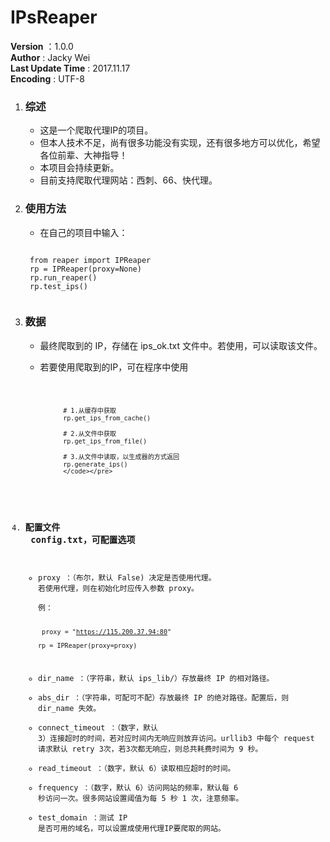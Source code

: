 # IPsReaper

__Version__ ：1.0.0  
__Author__ : Jacky Wei  
__Last Update Time__ : 2017.11.17  
__Encoding__ : UTF-8</br>


1. ### 综述
    * 这是一个爬取代理IP的项目。  
    * 但本人技术不足，尚有很多功能没有实现，还有很多地方可以优化，希望各位前辈、大神指导！  
    * 本项目会持续更新。  
    * 目前支持爬取代理网站：西刺、66、快代理。

2. ### 使用方法
    * 在自己的项目中输入：  
    <pre><code>
    from reaper import IPReaper
    rp = IPReaper(proxy=None)
    rp.run_reaper()
    rp.test_ips()
    </code></pre>

3. ### 数据
    * 最终爬取到的 IP，存储在 ips_ok.txt 文件中。若使用，可以读取该文件。
    * 若要使用爬取到的IP，可在程序中使用
                <pre><code>
                
                # 1.从缓存中获取
                rp.get_ips_from_cache()
                
                # 2.从文件中获取
                rp.get_ips_from_file()
                
                # 3.从文件中读取，以生成器的方式返回
                rp.generate_ips()
                </code></pre>
4. ### 配置文件  **config.txt，可配置选项**

    * proxy ：（布尔，默认 False) 决定是否使用代理。  
                若使用代理，则在初始化时应传入参数 proxy。  
                例：  
                <pre><code>
                proxy = "https://115.200.37.94:80"  
                rp = IPReaper(proxy=proxy)  
                </code></pre>
    * dir_name ：（字符串，默认 ips_lib/）存放最终 IP 的相对路径。  
    * abs_dir ：（字符串，可配可不配）存放最终 IP 的绝对路径。配置后，则 dir_name 失效。  
    * connect_timeout ：（数字，默认 3）连接超时的时间，若对应时间内无响应则放弃访问。urllib3 中每个 request 请求默认 retry 3次，若3次都无响应，则总共耗费时间为 9 秒。
    * read_timeout ：（数字，默认 6）读取相应超时的时间。
    * frequency ：（数字，默认 6）访问网站的频率，默认每 6 秒访问一次。很多网站设置阈值为每 5 秒 1 次，注意频率。  
    * test_domain ：测试 IP 是否可用的域名，可以设置成使用代理IP要爬取的网站。
